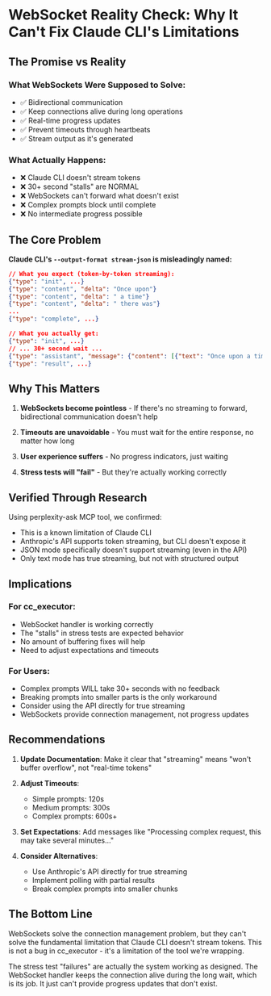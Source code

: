 # WebSocket Reality Check: Why It Can't Fix Claude CLI's Limitations

## The Promise vs Reality

### What WebSockets Were Supposed to Solve:
- ✅ Bidirectional communication
- ✅ Keep connections alive during long operations  
- ✅ Real-time progress updates
- ✅ Prevent timeouts through heartbeats
- ✅ Stream output as it's generated

### What Actually Happens:
- ❌ Claude CLI doesn't stream tokens
- ❌ 30+ second "stalls" are NORMAL
- ❌ WebSockets can't forward what doesn't exist
- ❌ Complex prompts block until complete
- ❌ No intermediate progress possible

## The Core Problem

**Claude CLI's `--output-format stream-json` is misleadingly named:**

```json
// What you expect (token-by-token streaming):
{"type": "init", ...}
{"type": "content", "delta": "Once upon"}
{"type": "content", "delta": " a time"}
{"type": "content", "delta": " there was"}
...
{"type": "complete", ...}

// What you actually get:
{"type": "init", ...}
// ... 30+ second wait ...
{"type": "assistant", "message": {"content": [{"text": "Once upon a time there was... [entire 5000 word story]"}]}}
{"type": "result", ...}
```

## Why This Matters

1. **WebSockets become pointless** - If there's no streaming to forward, bidirectional communication doesn't help

2. **Timeouts are unavoidable** - You must wait for the entire response, no matter how long

3. **User experience suffers** - No progress indicators, just waiting

4. **Stress tests will "fail"** - But they're actually working correctly

## Verified Through Research

Using perplexity-ask MCP tool, we confirmed:
- This is a known limitation of Claude CLI
- Anthropic's API supports token streaming, but CLI doesn't expose it
- JSON mode specifically doesn't support streaming (even in the API)
- Only text mode has true streaming, but not with structured output

## Implications

### For cc_executor:
- WebSocket handler is working correctly
- The "stalls" in stress tests are expected behavior
- No amount of buffering fixes will help
- Need to adjust expectations and timeouts

### For Users:
- Complex prompts WILL take 30+ seconds with no feedback
- Breaking prompts into smaller parts is the only workaround
- Consider using the API directly for true streaming
- WebSockets provide connection management, not progress updates

## Recommendations

1. **Update Documentation**: Make it clear that "streaming" means "won't buffer overflow", not "real-time tokens"

2. **Adjust Timeouts**: 
   - Simple prompts: 120s
   - Medium prompts: 300s  
   - Complex prompts: 600s+

3. **Set Expectations**: Add messages like "Processing complex request, this may take several minutes..."

4. **Consider Alternatives**:
   - Use Anthropic's API directly for true streaming
   - Implement polling with partial results
   - Break complex prompts into smaller chunks

## The Bottom Line

WebSockets solve the connection management problem, but they can't solve the fundamental limitation that Claude CLI doesn't stream tokens. This is not a bug in cc_executor - it's a limitation of the tool we're wrapping.

The stress test "failures" are actually the system working as designed. The WebSocket handler keeps the connection alive during the long wait, which is its job. It just can't provide progress updates that don't exist.